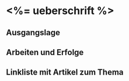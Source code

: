 #  <%= ueberschrift %>

## Ausgangslage

## Arbeiten und Erfolge

## Linkliste mit Artikel zum Thema